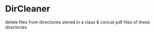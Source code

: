 # DirCleaner
 delete files from directories stored in a class & concat pdf files of these directories
